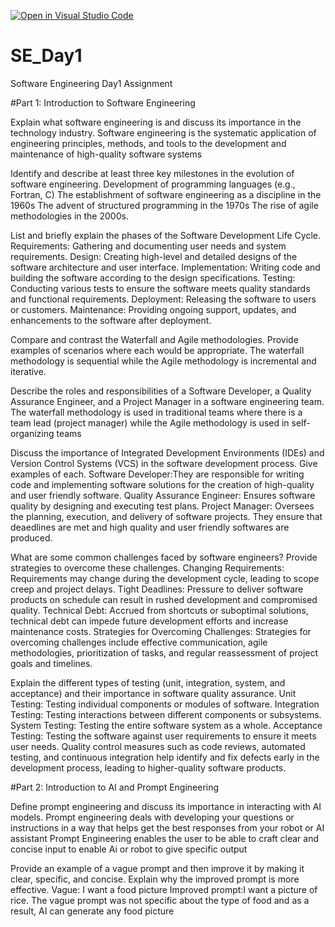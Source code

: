 [![Open in Visual Studio Code](https://classroom.github.com/assets/open-in-vscode-2e0aaae1b6195c2367325f4f02e2d04e9abb55f0b24a779b69b11b9e10269abc.svg)](https://classroom.github.com/online_ide?assignment_repo_id=15594948&assignment_repo_type=AssignmentRepo)
# SE_Day1
Software Engineering Day1 Assignment

#Part 1: Introduction to Software Engineering

Explain what software engineering is and discuss its importance in the technology industry.
Software engineering is the systematic application of engineering principles, methods, and tools to the development and maintenance of high-quality software systems

Identify and describe at least three key milestones in the evolution of software engineering.
Development of programming languages (e.g., Fortran, C)
The establishment of software engineering as a discipline in the 1960s
The advent of structured programming in the 1970s
The rise of agile methodologies in the 2000s.

List and briefly explain the phases of the Software Development Life Cycle.
Requirements: Gathering and documenting user needs and system requirements.
Design: Creating high-level and detailed designs of the software architecture and user interface.
Implementation: Writing code and building the software according to the design specifications.
Testing: Conducting various tests to ensure the software meets quality standards and functional requirements.
Deployment: Releasing the software to users or customers.
Maintenance: Providing ongoing support, updates, and enhancements to the software after deployment.


Compare and contrast the Waterfall and Agile methodologies. Provide examples of scenarios where each would be appropriate.
The waterfall methodology is sequential while the Agile methodology is incremental and iterative.

Describe the roles and responsibilities of a Software Developer, a Quality Assurance Engineer, and a Project Manager in a software engineering team.
The waterfall methodology is used in traditional teams where there is a team lead (project manager) while the Agile methodology is used in self-organizing teams


Discuss the importance of Integrated Development Environments (IDEs) and Version Control Systems (VCS) in the software development process. Give examples of each.
Software Developer:They are responsible for writing code and implementing software solutions for the creation of high-quality and user friendly software.
Quality Assurance Engineer: Ensures software quality by designing and executing test plans.
Project Manager: Oversees the planning, execution, and delivery of software projects. They ensure that deaedlines are met and high quality and user friendly softwares are produced.

What are some common challenges faced by software engineers? Provide strategies to overcome these challenges.
Changing Requirements: Requirements may change during the development cycle, leading to scope creep and project delays.
Tight Deadlines: Pressure to deliver software products on schedule can result in rushed development and compromised quality.
Technical Debt: Accrued from shortcuts or suboptimal solutions, technical debt can impede future development efforts and increase maintenance costs.
Strategies for Overcoming Challenges: Strategies for overcoming challenges include effective communication, agile methodologies, prioritization of tasks, and regular reassessment of project goals and timelines.

Explain the different types of testing (unit, integration, system, and acceptance) and their importance in software quality assurance.
Unit Testing: Testing individual components or modules of software.
Integration Testing: Testing interactions between different components or subsystems.
System Testing: Testing the entire software system as a whole.
Acceptance Testing: Testing the software against user requirements to ensure it meets user needs.
Quality control measures such as code reviews, automated testing, and continuous integration help identify and fix defects early in the development process, leading to higher-quality software products.

#Part 2: Introduction to AI and Prompt Engineering


Define prompt engineering and discuss its importance in interacting with AI models.
Prompt engineering deals with developing your questions or instructions in a way that helps get the best responses from your robot or AI assistant
Prompt Engineering enables the user to be able to craft clear and concise input to enable Ai or robot to give specific output


Provide an example of a vague prompt and then improve it by making it clear, specific, and concise. Explain why the improved prompt is more effective.
Vague: I want a food picture
Improved prompt:I want a picture of rice.
The vague prompt was not specific about the type of food and as a result, AI can generate any food picture


